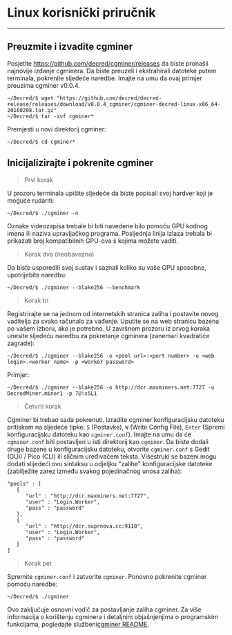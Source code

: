 # <i class="fa fa-linux"></i> Linux korisnički priručnik

---

## <i class="fa fa-download"></i> Preuzmite i izvadite cgminer

Posjetite https://github.com/decred/cgminer/releases da biste pronašli najnovije izdanje cgminera. Da biste preuzeli i ekstrahirali datoteke putem terminala, pokrenite sljedeće naredbe. Imajte na umu da ovaj primjer preuzima cgminer v0.0.4.

```no-highlight
~/Decred/$ wget "https://github.com/decred/decred-release/releases/download/v0.0.4_cgminer/cgminer-decred-linux-x86_64-20160208.tar.gz"
~/Decred/$ tar -xvf cgminer*
```

Premjesti u novi direktorij cgminer:

```
~/Decred/$ cd cgminer*
```

## <i class="fa fa-play-circle"></i> Inicijalizirajte i pokrenite cgminer 

> Prvi korak

U prozoru terminala upišite sljedeće da biste popisali svoj hardver koji je moguće rudariti:

```no-highlight
~/Decred/$ ./cgminer -n
```

Oznake videozapisa trebale bi biti navedene bilo pomoću GPU kodnog imena ili naziva upravljačkog programa. Posljednja linija izlaza trebala bi prikazati broj kompatibilnih GPU-ova s ​​kojima možete vaditi.

> Korak dva (neobavezno)

Da biste usporedili svoj sustav i saznali koliko su vaše GPU sposobne, upotrijebite naredbu:

```no-highlight
~/Decred/$ ./cgminer --blake256 --benchmark
```

> Korak tri

Registrirajte se na jednom od internetskih stranica zaliha i postavite novog vaditelja za svako računalo za vađenje. Uputite se na web stranicu bazena po vašem izboru, ako je potrebno. U završnom prozoru iz prvog koraka unesite sljedeću naredbu za pokretanje cgminera (zanemari kvadratiće zagrade):

```no-highlight
~/Decred/$ ./cgminer --blake256 -o <pool url>:<port number> -u <web login>.<worker name> -p <worker password>
```

Primjer:

```no-highlight
~/Decred/$ ./cgminer --blake256 -o http://dcr.maxminers.net:7727 -u DecredMiner.miner1 -p 7@!x5L1
```

> Četvrti korak

Cgminer bi trebao sada pokrenuti. Izradite cgminer konfiguracijsku datoteku pritiskom na sljedeće tipke: `S` (Postavke), `W` (Write Config File), `Enter` (Spremi konfiguracijsku datoteku kao `cgminer.conf`). Imajte na umu da će `cgminer.conf` biti postavljen u isti direktorij kao `cgminer`. Da biste dodali druge bazene u konfiguracijsku datoteku, otvorite `cgminer.conf` s Gedit (GUI) / Pico (CLI) ili sličnim uređivačem teksta. Višestruki se bazeni mogu dodati slijedeći ovu sintaksu u odjeljku "zalihe" konfiguracijske datoteke (zabilježite zarez između svakog pojedinačnog unosa zaliha):

```no-highlight
"pools" : [
   {
      "url" : "http://dcr.maxminers.net:7727",
      "user" : "Login.Worker",
      "pass" : "password"
   },
   {
      "url" : "http://dcr.suprnova.cc:9110",
      "user" : "Login.Worker",
      "pass" : "password"
   }
]
```

> Korak pet

Spremite `cgminer.conf` i zatvorite `cgminer`. Ponovno pokrenite cgminer pomoću naredbe:

```no-highlight
~/Decred/$ ./cgminer
```

Ovo zaključuje osnovni vodič za postavljanje zaliha cgminer. Za više informacija o korištenju cgminera i detaljnim objašnjenjima o programskim funkcijama, pogledajte službeni[cgminer README](https://github.com/decred/cgminer/blob/3.7/README).
